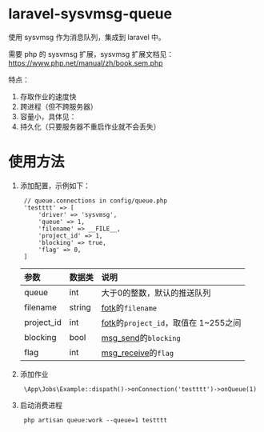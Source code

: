 # laravel-sysvmsg-queue
使用 sysvmsg 作为消息队列，集成到 laravel 中。

需要 php 的 sysvmsg 扩展，sysvmsg 扩展文档见：https://www.php.net/manual/zh/book.sem.php

特点：

1. 存取作业的速度快
2. 跨进程（但不跨服务器）
3. 容量小，具体见：
4. 持久化（只要服务器不重启作业就不会丢失）

# 使用方法
1. 添加配置，示例如下：

        // queue.connections in config/queue.php
        'testttt' => [
            'driver' => 'sysvmsg',
            'queue' => 1,
            'filename' => __FILE__,
            'project_id' => 1,
            'blocking' => true,
            'flag' => 0,
        ]
        
    | 参数 | 数据类 | 说明 |
    |:---|:---|:---|
    |queue|int|大于0的整数，默认的推送队列|
    |filename|string| [fotk](https://www.php.net/manual/zh/function.ftok.php)的`filename`|
    |project_id|int| [fotk](https://www.php.net/manual/zh/function.ftok.php)的`project_id`，取值在 1~255之间|
    |blocking|bool|[msg_send](https://www.php.net/manual/zh/function.msg-send.php)的`blocking`|
    |flag|int|[msg_receive](https://www.php.net/manual/zh/function.msg-receive.php)的`flag`|
        
2. 添加作业

        \App\Jobs\Example::dispath()->onConnection('testttt')->onQueue(1)
        
3. 启动消费进程

        php artisan queue:work --queue=1 testttt